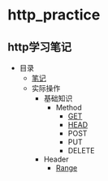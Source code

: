 # http_practice
## http学习笔记
* 目录
  * [笔记](https://github.com/sjxxcode/http_practice/tree/master/%E7%AC%94%E8%AE%B0)
  * 实际操作
    * 基础知识
      * Method
        * [GET](https://github.com/sjxxcode/http_practice/tree/master/src/main/java/com/sj/http_practice/okhttp/base_opration/get)
        * [HEAD](https://github.com/sjxxcode/http_practice/tree/master/src/main/java/com/sj/http_practice/okhttp/base_opration/head)
        * POST
        * PUT
        * DELETE
     * Header
        * [Range](https://github.com/sjxxcode/http_practice/tree/master/src/main/java/com/sj/http_practice/okhttp/base_opration/header/Range.java)
    
    
